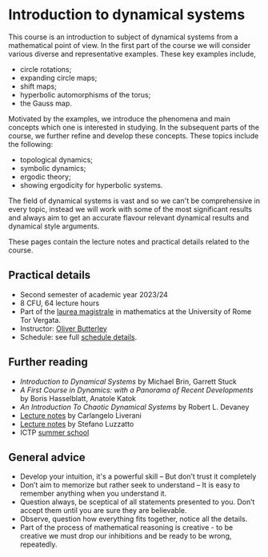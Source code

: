# Introduction to dynamical systems

This course is an introduction to subject of dynamical systems from a mathematical point of view.
In the first part of the course we will consider various diverse and representative examples.
These key examples include,

- circle rotations;
- expanding circle maps;
- shift maps;
- hyperbolic automorphisms of the torus;
- the Gauss map.

Motivated by the examples, we introduce the phenomena and main concepts which one is interested in studying.
In the subsequent parts of the course, we further refine and develop these concepts.
These topics include the following:

- topological dynamics;
- symbolic dynamics;
- ergodic theory;
- showing ergodicity for hyperbolic systems.

The field of dynamical systems is vast and so we can't be comprehensive in every topic, instead we will work with some of the most significant results and always aim to get an accurate flavour relevant dynamical results and dynamical style arguments.

These pages contain the lecture notes and practical details related to the course.

## Practical details

- Second semester of academic year 2023/24
- 8 CFU, 64 lecture hours
- Part of the [laurea magistrale](https://www.mat.uniroma2.it/didattica/magistrale.php) in mathematics at the University of Rome Tor Vergata.
- Instructor: [Oliver Butterley](https://www.mat.uniroma2.it/butterley/)
- Schedule: see full [schedule details](/pages/diary).

## Further reading

- _Introduction to Dynamical Systems_ by Michael Brin, Garrett Stuck
- _A First Course in Dynamics: with a Panorama of Recent Developments_ by Boris Hasselblatt, Anatole Katok
- _An Introduction To Chaotic Dynamical Systems_ by Robert L. Devaney
- [Lecture notes](https://www.mat.uniroma2.it/~liverani/SysDyn21/book.pdf) by Carlangelo Liverani
- [Lecture notes](https://www.dropbox.com/s/5zm9v4epxwvfco5/DynSysLectureNotes%20SISSA%202021.pdf?dl=0) by Stefano Luzzatto
- ICTP [summer school](https://people.maths.bris.ac.uk/~ip13935/dyn/ICTP.html)

## General advice

- Develop your intuition, it's a powerful skill – But don’t trust it completely
- Don’t aim to memorize but rather seek to understand – It is easy to remember anything when you understand it.
- Question always, be sceptical of all statements presented to you. Don’t accept them until you are sure they are believable.
- Observe, question how everything fits together, notice all the details.
- Part of the process of mathematical reasoning is creative - to be creative we must drop our inhibitions and be ready to be wrong, repeatedly.
